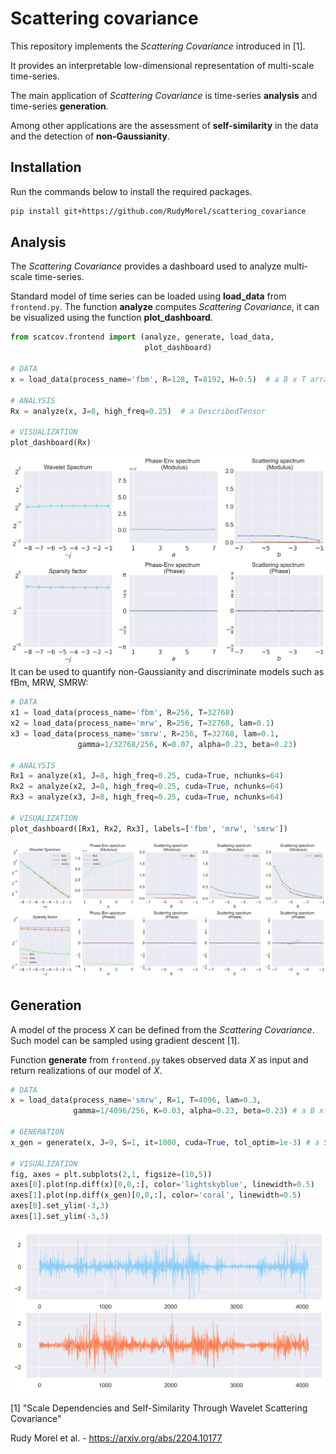 # Scattering covariance

This repository implements the *Scattering Covariance* introduced in [1].

It provides an interpretable low-dimensional representation of multi-scale time-series.

The main application of *Scattering Covariance* is time-series **analysis** and time-series **generation**.

Among other applications are the assessment of **self-similarity** in the data and the detection of **non-Gaussianity**.

## Installation

Run the commands below to install the required packages.

```bash
pip install git+https://github.com/RudyMorel/scattering_covariance
```

## Analysis

The *Scattering Covariance* provides a dashboard used to analyze multi-scale time-series.

Standard model of time series can be loaded using **load_data** from `frontend.py`. The function **analyze** computes *Scattering Covariance*, it can be visualized using the function **plot_dashboard**.

```python
from scatcov.frontend import (analyze, generate, load_data,
                              plot_dashboard)

# DATA
x = load_data(process_name='fbm', R=128, T=8192, H=0.5)  # a B x T array

# ANALYSIS
Rx = analyze(x, J=8, high_freq=0.25)  # a DescribedTensor

# VISUALIZATION
plot_dashboard(Rx)
```

![alt text](illustration/fbm_dashboard.png "Reconstructions from Categorical VAE")It can be used to quantify non-Gaussianity and discriminate models such as fBm, MRW, SMRW:

```python
# DATA
x1 = load_data(process_name='fbm', R=256, T=32768)
x2 = load_data(process_name='mrw', R=256, T=32768, lam=0.1)
x3 = load_data(process_name='smrw', R=256, T=32768, lam=0.1,
               gamma=1/32768/256, K=0.07, alpha=0.23, beta=0.23)

# ANALYSIS
Rx1 = analyze(x1, J=8, high_freq=0.25, cuda=True, nchunks=64)
Rx2 = analyze(x2, J=8, high_freq=0.25, cuda=True, nchunks=64)
Rx3 = analyze(x3, J=8, high_freq=0.25, cuda=True, nchunks=64)

# VISUALIZATION
plot_dashboard([Rx1, Rx2, Rx3], labels=['fbm', 'mrw', 'smrw'])
```

![alt text](illustration/dashboard_fbm_mrw_smrw.png "Samples from Bernoulli VAE")

## Generation

A model of the process $X$ can be defined from the *Scattering Covariance*. Such model can be sampled using gradient descent [1].

Function **generate** from `frontend.py` takes observed data $X$ as input and return realizations of our model of $X$.

```python
# DATA
x = load_data(process_name='smrw', R=1, T=4096, lam=0.3,
              gamma=1/4096/256, K=0.03, alpha=0.23, beta=0.23) # a B x T array

# GENERATION
x_gen = generate(x, J=9, S=1, it=1000, cuda=True, tol_optim=1e-3) # a S x T array

# VISUALIZATION
fig, axes = plt.subplots(2,1, figsize=(10,5))
axes[0].plot(np.diff(x)[0,0,:], color='lightskyblue', linewidth=0.5)
axes[1].plot(np.diff(x_gen)[0,0,:], color='coral', linewidth=0.5)
axes[0].set_ylim(-3,3)
axes[1].set_ylim(-3,3)
```

![alt text](illustration/generation.png "Samples from Bernoulli VAE")

[1] "Scale Dependencies and Self-Similarity Through Wavelet Scattering Covariance"

Rudy Morel et al. - https://arxiv.org/abs/2204.10177
